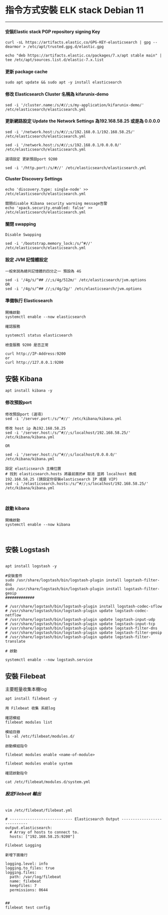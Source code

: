 # 指令方式安裝 ELK stack Debian 11 

----

#### 安裝Elastic stack PGP repository signing Key
```
curl -sL https://artifacts.elastic.co/GPG-KEY-elasticsearch | gpg --dearmor > /etc/apt/trusted.gpg.d/elastic.gpg

echo "deb https://artifacts.elastic.co/packages/7.x/apt stable main" | tee /etc/apt/sources.list.d/elastic-7.x.list

```

#### 更新 package cache

```
sudo apt update && sudo apt -y install elasticsearch

```

#### 修改 Elasticsearch Cluster 名稱為 kifarunix-demo

```
sed -i '/cluster.name:/s/#//;s/my-application/kifarunix-demo/' /etc/elasticsearch/elasticsearch.yml

```

#### 更新網路設定 Update the Network Settings 為192.168.58.25 或是為 0.0.0.0
```
sed -i '/network.host:/s/#//;s/192.168.0.1/192.168.58.25/' /etc/elasticsearch/elasticsearch.yml

sed -i '/network.host:/s/#//;s/192.168.0.1/0.0.0.0/' /etc/elasticsearch/elasticsearch.yml

選項設定 更新預設port 9200

sed -i '/http.port:/s/#//' /etc/elasticsearch/elasticsearch.yml

```

#### Cluster Discovery Settings

```
echo 'discovery.type: single-node' >> /etc/elasticsearch/elasticsearch.yml

關閉disable Kibana security warning message告警
echo 'xpack.security.enabled: false' >> /etc/elasticsearch/elasticsearch.yml

```

#### 關閉 swapping
```
Disable Swapping

sed -i '/bootstrap.memory_lock:/s/^#//' /etc/elasticsearch/elasticsearch.yml

```

#### 設定 JVM 記憶體設定
```language
一般來說為總共記憶體的四分之一 預設為 4G

sed -i '/4g/s/^## //;s/4g/512m/' /etc/elasticsearch/jvm.options
OR
sed -i '/4g/s/^## //;s/4g/2g/' /etc/elasticsearch/jvm.options

```

#### 準備執行 Elasticsearch

```language
開機啟動
systemctl enable --now elasticsearch

確認服務

systemctl status elasticsearch

檢查服務 9200 是否正常

curl http://IP-Address:9200
or
curl http://127.0.0.1:9200

```

## 安裝 Kibana

```language
apt install kibana -y

```

#### 修改預設port
```language
修改預設port (選項)
sed -i '/server.port:/s/^#//' /etc/kibana/kibana.yml 

修改 host ip 為192.168.58.25
sed -i '/server.host:/s/^#//;s/localhost/192.168.58.25/' /etc/kibana/kibana.yml

OR

sed -i '/server.host:/s/^#//;s/localhost/0.0.0.0/' /etc/kibana/kibana.yml

設定 elasticsearch 主機位置
# 找到 elasticsearch.hosts 將最前面的# 取消 並將 localhost 換成 192.168.58.25 (請設定你安裝elasticsearch IP 或是 VIP)
sed -i '/elasticsearch.hosts:/s/^#//;s/localhost/192.168.58.25/' /etc/kibana/kibana.yml



```
#### 啟動 kibana
```
開機啟動
systemctl enable --now kibana



```

## 安裝 Logstash

```language

apt install logstash -y

#安裝套件
sudo /usr/share/logstash/bin/logstash-plugin install logstash-filter-dns
sudo /usr/share/logstash/bin/logstash-plugin install logstash-filter-geoip
#############

# /usr/share/logstash/bin/logstash-plugin install logstash-codec-sflow
# /usr/share/logstash/bin/logstash-plugin update logstash-codec-netflow
# /usr/share/logstash/bin/logstash-plugin update logstash-input-udp
# /usr/share/logstash/bin/logstash-plugin update logstash-input-tcp
# /usr/share/logstash/bin/logstash-plugin update logstash-filter-dns
# /usr/share/logstash/bin/logstash-plugin update logstash-filter-geoip
# /usr/share/logstash/bin/logstash-plugin update logstash-filter-translate

# 啟動

systemctl enable --now logstash.service

```

## 安裝 Filebeat
主要輕量收集本機log
```language
apt install filebeat -y

用 Filebeat 收集 系統log

確認模組
filebeat modules list

模組目錄
ls -al /etc/filebeat/modules.d/

啟動模組指令

filebeat modules enable <name-of-module>

filebeat modules enable system

確認啟動指令

cat /etc/filebeat/modules.d/system.yml

```

##### 設定Filebeat 輸出
```language

vim /etc/filebeat/filebeat.yml

# ---------------------------- Elasticsearch Output ----------------------------
output.elasticsearch:
  # Array of hosts to connect to.
  hosts: ["192.168.58.25:9200"]

Filebeat Logging

新增下面幾行

logging.level: info
logging.to_files: true
logging.files:
  path: /var/log/filebeat
  name: filebeat
  keepfiles: 7
  permissions: 0644


##
filebeat test config

```

